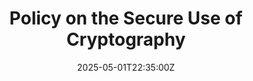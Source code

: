 ---
title: Policy on the Secure Use of Cryptography
linkTitle: Policy on the Secure Use of Cryptography
date: '2025-05-01T22:35:00Z'
weight: 1
description: Policy outlines secure use of cryptography to protect sensitive information,
  detailing roles, responsibilities, key management, compliance with ISO/IEC 27001,
  and monitoring procedures to prevent unauthorized access and ensure data integrity.
draft: false
ref: policy-on-the-secure-use-of-cryptography
---